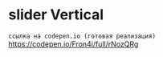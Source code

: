 # slider Vertical
`ссылка на codepen.io (готовая реализация)` https://codepen.io/Fron4i/full/rNozQRg